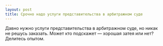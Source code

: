```yaml
---
layout: post 
title: Срочно надо услуги представительства в арбитражном суде 
--- 
```

Давно нужно услуги представительства в арбитражном суде, но никак не решусь заказать. Может кто подскажет — хорошая затея или нет? Делитесь опытом.